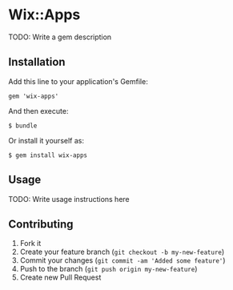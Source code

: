 # Wix::Apps

TODO: Write a gem description

## Installation

Add this line to your application's Gemfile:

    gem 'wix-apps'

And then execute:

    $ bundle

Or install it yourself as:

    $ gem install wix-apps

## Usage

TODO: Write usage instructions here

## Contributing

1. Fork it
2. Create your feature branch (`git checkout -b my-new-feature`)
3. Commit your changes (`git commit -am 'Added some feature'`)
4. Push to the branch (`git push origin my-new-feature`)
5. Create new Pull Request
